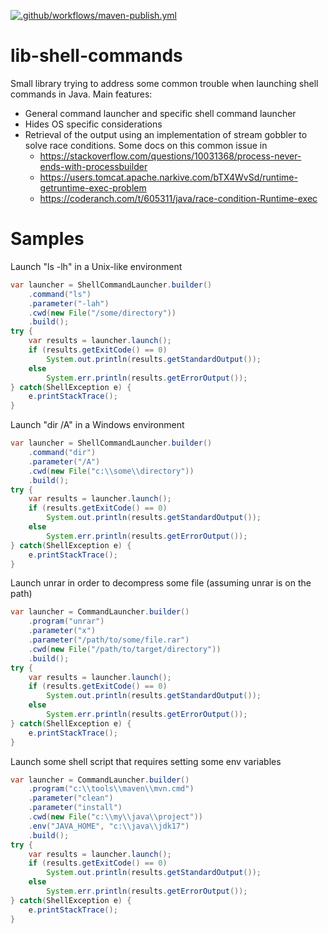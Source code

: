[![.github/workflows/maven-publish.yml](https://github.com/jorgeb1980/lib-shell-commands/actions/workflows/maven-publish.yml/badge.svg)](https://github.com/jorgeb1980/lib-shell-commands/actions/workflows/maven-publish.yml)

# lib-shell-commands
Small library trying to address some common trouble when launching shell commands in Java.
Main features:
- General command launcher and specific shell command launcher
- Hides OS specific considerations
- Retrieval of the output using an implementation of stream gobbler to solve race conditions.  Some docs on this common issue in
  - https://stackoverflow.com/questions/10031368/process-never-ends-with-processbuilder
  - https://users.tomcat.apache.narkive.com/bTX4WvSd/runtime-getruntime-exec-problem
  - https://coderanch.com/t/605311/java/race-condition-Runtime-exec

# Samples

Launch "ls -lh" in a Unix-like environment
```java
var launcher = ShellCommandLauncher.builder()
    .command("ls")
    .parameter("-lah")
    .cwd(new File("/some/directory"))
    .build();
try {
    var results = launcher.launch();
    if (results.getExitCode() == 0)
        System.out.println(results.getStandardOutput());
    else
        System.err.println(results.getErrorOutput());
} catch(ShellException e) {
    e.printStackTrace();
}
```

Launch "dir /A" in a Windows environment
```java
var launcher = ShellCommandLauncher.builder()
    .command("dir")
    .parameter("/A")
    .cwd(new File("c:\\some\\directory"))
    .build();
try {
    var results = launcher.launch();
    if (results.getExitCode() == 0)
        System.out.println(results.getStandardOutput());
    else
        System.err.println(results.getErrorOutput());
} catch(ShellException e) {
    e.printStackTrace();
}
```

Launch unrar in order to decompress some file (assuming unrar is on the path)
```java
var launcher = CommandLauncher.builder()
    .program("unrar")
    .parameter("x")
    .parameter("/path/to/some/file.rar")
    .cwd(new File("/path/to/target/directory"))
    .build();
try {
    var results = launcher.launch();
    if (results.getExitCode() == 0)
        System.out.println(results.getStandardOutput());
    else
        System.err.println(results.getErrorOutput());
} catch(ShellException e) {
    e.printStackTrace();
}
```

Launch some shell script that requires setting some env variables
```java
var launcher = CommandLauncher.builder()
    .program("c:\\tools\\maven\\mvn.cmd")
    .parameter("clean")
    .parameter("install")
    .cwd(new File("c:\\my\\java\\project"))
    .env("JAVA_HOME", "c:\\java\\jdk17")
    .build();
try {
    var results = launcher.launch();
    if (results.getExitCode() == 0)
        System.out.println(results.getStandardOutput());
    else
        System.err.println(results.getErrorOutput());
} catch(ShellException e) {
    e.printStackTrace();
}
```
